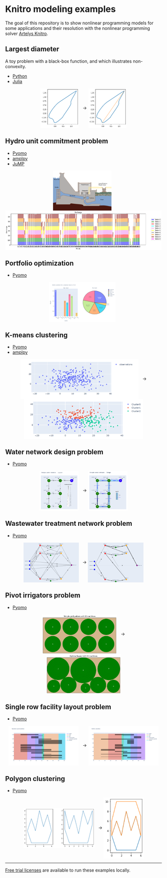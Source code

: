 # Knitro modeling examples

The goal of this repository is to show nonlinear programming models for some applications and their resolution with the nonlinear programming solver [Artelys Knitro](https://www.artelys.com/solvers/knitro/).

## Largest diameter

A toy problem with a black-box function, and which illustrates non-convexity.

* [Python](largest_diameter_python/largest_diameter_python.ipynb)
* [Julia](largest_diameter_julia/largest_diameter_julia.ipynb)
<p align="center">
<img src="https://github.com/Artelys/knitro-modeling-examples/blob/main/largest_diameter_python/shape.png" align=center height="128"> &nbsp;
→
<img src="https://github.com/Artelys/knitro-modeling-examples/blob/main/largest_diameter_python/shape_with_diameter.png" align=center height="128">
</p>

## Hydro unit commitment problem

* [Pyomo](hydro_unit_commitment_pyomo/hydro_unit_commitment_pyomo.ipynb)
* [amplpy ](hydro_unit_commitment_amplpy/hydro_unit_commitment_amplpy.ipynb)
* [JuMP](hydro_unit_commitment_jump/hydro_unit_commitment_jump.ipynb)
<p align="center">
<img src="https://github.com/Artelys/knitro-modeling-examples/blob/main/hydro_unit_commitment_pyomo/schema_hydro_leg.png" align=center height="128"> &nbsp;
<img src="https://github.com/Artelys/knitro-modeling-examples/blob/main/hydro_unit_commitment_pyomo/discharge.png" align=center height="128">
</p>

## Portfolio optimization

* [Pyomo](portfolio_optimization/portfolio_optimization.ipynb)
<p align="center">
<img src="https://github.com/Artelys/knitro-modeling-examples/blob/main/portfolio_optimization/portfolio_optimization.png" align=center height="128"> &nbsp;
</p>

## K-means clustering

* [Pyomo](k_means_clustering/k_means_clustering.ipynb)
* [amplpy](k_means_clustering_amplpy/k_means_clustering_amplpy.ipynb)
<p align="center">
<img src="https://github.com/Artelys/knitro-modeling-examples/blob/main/k_means_clustering/data.png" align=center height="128"> &nbsp;
→
<img src="https://github.com/Artelys/knitro-modeling-examples/blob/main/k_means_clustering/clusterdata.png" align=center height="128">
</p>

## Water network design problem

* [Pyomo](water_network_design/water_network_design.ipynb)
<p align="center">
<img src="https://github.com/Artelys/knitro-modeling-examples/blob/main/water_network_design/network_0_layout.png" align=center height="128"> &nbsp;
→
<img src="https://github.com/Artelys/knitro-modeling-examples/blob/main/water_network_design/network_0_design.png" align=center height="128">
</p>

## Wastewater treatment network problem

* [Pyomo](wastewater_treatment_network_pyomo/wastewater_treatment_network.ipynb)
<p align="center">
<img src="https://github.com/Artelys/knitro-modeling-examples/blob/main/wastewater_treatment_network_pyomo/real_instance.png" align=center height="128"> &nbsp;
→
<img src="https://github.com/Artelys/knitro-modeling-examples/blob/main/wastewater_treatment_network_pyomo/solution.png" align=center height="128">
</p>

## Pivot irrigators problem

* [Pyomo](pivot_irrigators/pivot_irrigators.ipynb)
<p align="center">
<img src="https://github.com/Artelys/knitro-modeling-examples/blob/main/pivot_irrigators/simple_grid_pattern_8_machines.png" align=center height="128"> &nbsp;
→
<img src="https://github.com/Artelys/knitro-modeling-examples/blob/main/pivot_irrigators/optimal_layout_8_machines.png" align=center height="128">
</p>

## Single row facility layout problem

* [Pyomo](single_row_facility_layout/single_row_facility_layout.ipynb)
<p align="center">
<img src="https://github.com/Artelys/knitro-modeling-examples/blob/main/single_row_facility_layout/solution_random.png" align=center height="128"> &nbsp;
→
<img src="https://github.com/Artelys/knitro-modeling-examples/blob/main/single_row_facility_layout/solution_knitro.png" align=center height="128">
</p>

## Polygon clustering

* [Pyomo](polygon_clustering_pyomo/polygon_clustering_pyomo.ipynb)
<p align="center">
<img src="https://github.com/Artelys/knitro-modeling-examples/blob/main/polygon_clustering_pyomo/polygons.png" align=center height="128"> &nbsp
→
<img src="https://github.com/Artelys/knitro-modeling-examples/blob/main/polygon_clustering_pyomo/clustered_polygons.png" align=center height="196">
</p>

---

[Free trial licenses](https://www.artelys.com/solvers/knitro/programs/) are available to run these examples locally.

